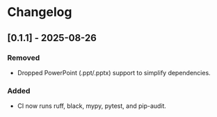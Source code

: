 # Changelog

## [0.1.1] - 2025-08-26
### Removed
- Dropped PowerPoint (.ppt/.pptx) support to simplify dependencies.

### Added
- CI now runs ruff, black, mypy, pytest, and pip-audit.
